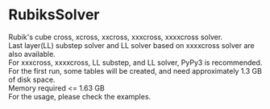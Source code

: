 # RubiksSolver
Rubik's cube cross, xcross, xxcross, xxxcross, xxxxcross solver. <br>
Last layer(LL) substep solver and LL solver based on xxxxcross solver are also available.<br>
For xxxcross, xxxxcross, LL substep, and LL solver, PyPy3 is recommended.<br>
For the first run, some tables will be created, and need approximately 1.3 GB of disk space.<br>
Memory required <= 1.63 GB<br>
For the usage, please check the examples.
